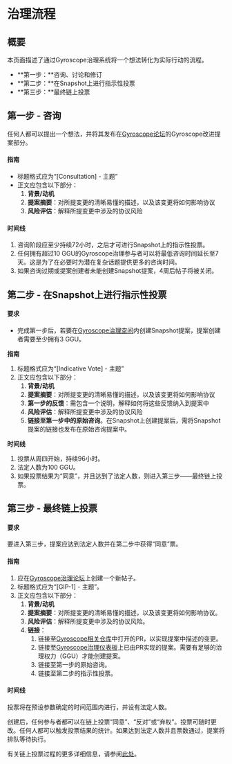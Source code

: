 # 治理流程

## 概要

本页面描述了通过Gyroscope治理系统将一个想法转化为实际行动的流程。

* **第一步：**咨询、讨论和修订
* **第二步：**在Snapshot上进行指示性投票
* **第三步：**最终链上投票

## 第一步 - 咨询

任何人都可以提出一个想法，并将其发布在[Gyroscope论坛](https://forum.gyro.finance/c/gip/6)的Gyroscope改进提案部分。

#### **指南**

* 标题格式应为“\[Consultation] - 主题”
* 正文应包含以下部分：
  1. **背景/动机**
  2. **提案摘要**：对所提变更的清晰易懂的描述，以及该变更将如何影响协议
  3. **风险评估**：解释所提变更中涉及的协议风险

#### **时间线**

1. 咨询阶段应至少持续72小时，之后才可进行Snapshot上的指示性投票。
2. 任何拥有超过10 GGU的Gyroscope治理参与者可以将最低咨询时间延长至7天。这是为了在必要时为潜在复杂话题提供更多的咨询时间。
3. 如果咨询过期或提案创建者未能创建Snapshot提案，4周后帖子将被关闭。

## 第二步 - 在Snapshot上进行指示性投票

#### **要求**

* 完成第一步后，若要在[Gyroscope治理空间](https://snapshot.org/#/gyrodao.eth)内创建Snapshot提案，提案创建者需要至少拥有3 GGU。

**指南**

1. 标题格式应为“\[Indicative Vote] - 主题”
2. 正文应包含以下部分：
   1. **背景/动机**
   2. **提案摘要**：对所提变更的清晰易懂的描述，以及该变更将如何影响协议
   3. **第一步的反馈**：需包含一个说明，解释如何将这些反馈纳入到提案中
   4. **风险评估**：解释所提变更中涉及的协议风险
   5. **链接至第一步中的原始咨询**。在Snapshot上创建提案后，需将Snapshot提案的链接也发布在原始咨询提案中。

**时间线**

1. 投票从周四开始，持续96小时。
2. 法定人数为100 GGU。
3. 如果投票结果为“同意”，并且达到了法定人数，则进入第三步——最终链上投票。

## 第三步 - 最终链上投票

#### **要求**

要进入第三步，提案应达到法定人数并在第二步中获得“同意”票。

#### **指南**

1. 应在[Gyroscope治理论坛](https://forum.gyro.finance/c/gip/6)上创建一个新帖子。
2. 标题格式应为“\[GIP-1] - 主题”。
3. 正文应包含以下部分：
   1. **背景/动机**
   2. **提案摘要**：对所提变更的清晰易懂的描述，以及该变更将如何影响协议。
   3. **风险评估**：解释所提变更中涉及的协议风险。
   4. **链接**：
      1. 链接至[Gyroscope相关仓库](https://github.com/gyrostable)中打开的PR，以实现提案中描述的变更。
      2. 链接至[Gyroscope治理仪表板](https://gov.gyro.finance/)上已由PR实现的提案。需要有足够的治理权力（GGU）才能创建提案。
      3. 链接至第一步的原始咨询。
      4. 链接至第二步的指示性投票。

#### **时间线**

投票将在预设参数确定的时间范围内进行，并设有法定人数。

创建后，任何参与者都可以在链上投票“同意”、“反对”或“弃权”。投票可随时更改。任何人都可以触发投票结果的统计。如果达到法定人数并且票数通过，提案将排队等待执行。

有关链上投票过程的更多详细信息，请参阅[此处](yun-zuo-fang-shi/ti-an.md)。
